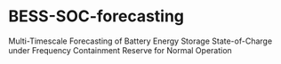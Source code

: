 # BESS-SOC-forecasting
Multi-Timescale Forecasting of Battery Energy Storage State-of-Charge under Frequency Containment Reserve for Normal Operation
